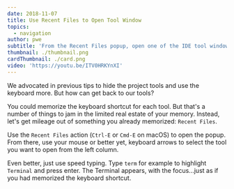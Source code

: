 ```yaml
---
date: 2018-11-07
title: Use Recent Files to Open Tool Window
topics:
  - navigation
author: pwe
subtitle: 'From the Recent Files popup, open one of the IDE tool windows.'
thumbnail: ./thumbnail.png
cardThumbnail: ./card.png
video: 'https://youtu.be/ITV0HRKYnXI'
---
```


We advocated in previous tips to hide the project tools and use
the keyboard more. But how can get back to our tools?

You could memorize the keyboard shortcut for each tool. But that's
a number of things to jam in the limited real estate of your
memory. Instead, let's get mileage out of something you already
memorized: `Recent Files`.

Use the `Recent Files` action (`Ctrl-E` or `Cmd-E` on macOS)
to open the popup. From there, use your mouse or better yet,
keyboard arrows to select the tool you want to open from the
left column.

Even better, just use speed typing. Type `term` for example to
highlight `Terminal` and press enter. The Terminal appears, with
the focus...just as if you had memorized the keyboard shortcut.

